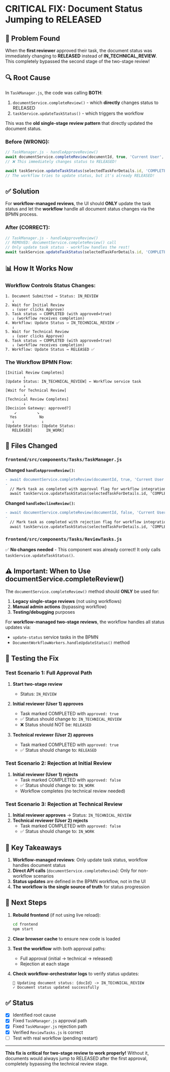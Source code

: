 # CRITICAL FIX: Document Status Jumping to RELEASED

## 🐛 Problem Found

When the **first reviewer** approved their task, the document status was immediately changing to **RELEASED** instead of **IN_TECHNICAL_REVIEW**. This completely bypassed the second stage of the two-stage review!

## 🔍 Root Cause

In `TaskManager.js`, the code was calling **BOTH**:

1. `documentService.completeReview()` - which **directly** changes status to RELEASED
2. `taskService.updateTaskStatus()` - which triggers the workflow

This was the **old single-stage review pattern** that directly updated the document status.

### Before (WRONG):
```javascript
// TaskManager.js - handleApproveReview()
await documentService.completeReview(documentId, true, 'Current User', 'Approved');
// ❌ This immediately changes status to RELEASED!

await taskService.updateTaskStatus(selectedTaskForDetails.id, 'COMPLETED', true, 'Approved');
// The workflow tries to update status, but it's already RELEASED!
```

## ✅ Solution

For **workflow-managed reviews**, the UI should **ONLY** update the task status and let the **workflow** handle all document status changes via the BPMN process.

### After (CORRECT):
```javascript
// TaskManager.js - handleApproveReview()
// REMOVED: documentService.completeReview() call
// Only update task status - workflow handles the rest!
await taskService.updateTaskStatus(selectedTaskForDetails.id, 'COMPLETED', true, 'Approved');
```

## 📊 How It Works Now

### Workflow Controls Status Changes:

```
1. Document Submitted → Status: IN_REVIEW
   ↓
2. Wait for Initial Review
   ↓ (user clicks Approve)
3. Task status → COMPLETED (with approved=true)
   ↓ (workflow receives completion)
4. Workflow: Update Status → IN_TECHNICAL_REVIEW ✅
   ↓
5. Wait for Technical Review
   ↓ (user clicks Approve)
6. Task status → COMPLETED (with approved=true)
   ↓ (workflow receives completion)
7. Workflow: Update Status → RELEASED ✅
```

### The Workflow BPMN Flow:

```
[Initial Review Completes]
        ↓
[Update Status: IN_TECHNICAL_REVIEW] ← Workflow service task
        ↓
[Wait for Technical Review]
        ↓
[Technical Review Completes]
        ↓
[Decision Gateway: approved?]
    ↙         ↘
  Yes          No
   ↓            ↓
[Update Status: [Update Status:
   RELEASED]      IN_WORK]
```

## 🔧 Files Changed

### `frontend/src/components/Tasks/TaskManager.js`

**Changed `handleApproveReview()`:**
```diff
- await documentService.completeReview(documentId, true, 'Current User', 'Approved');
- 
  // Mark task as completed with approval flag for workflow integration
  await taskService.updateTaskStatus(selectedTaskForDetails.id, 'COMPLETED', true, 'Approved');
```

**Changed `handleDeclineReview()`:**
```diff
- await documentService.completeReview(documentId, false, 'Current User', 'Declined');
- 
  // Mark task as completed with rejection flag for workflow integration
  await taskService.updateTaskStatus(selectedTaskForDetails.id, 'COMPLETED', false, 'Declined');
```

### `frontend/src/components/Tasks/ReviewTasks.js`

✅ **No changes needed** - This component was already correct! It only calls `taskService.updateTaskStatus()`.

## ⚠️ Important: When to Use documentService.completeReview()

The `documentService.completeReview()` method should **ONLY** be used for:

1. **Legacy single-stage reviews** (not using workflows)
2. **Manual admin actions** (bypassing workflow)
3. **Testing/debugging** purposes

For **workflow-managed two-stage reviews**, the workflow handles all status updates via:
- `update-status` service tasks in the BPMN
- `DocumentWorkflowWorkers.handleUpdateStatus()` method

## 🧪 Testing the Fix

### Test Scenario 1: Full Approval Path

1. **Start two-stage review**
   - Status: `IN_REVIEW`

2. **Initial reviewer (User 1) approves**
   - Task marked COMPLETED with `approved: true`
   - ✅ Status should change to: `IN_TECHNICAL_REVIEW`
   - ❌ Status should NOT be: `RELEASED`

3. **Technical reviewer (User 2) approves**
   - Task marked COMPLETED with `approved: true`
   - ✅ Status should change to: `RELEASED`

### Test Scenario 2: Rejection at Initial Review

1. **Initial reviewer (User 1) rejects**
   - Task marked COMPLETED with `approved: false`
   - ✅ Status should change to: `IN_WORK`
   - Workflow completes (no technical review needed)

### Test Scenario 3: Rejection at Technical Review

1. **Initial reviewer approves** → Status: `IN_TECHNICAL_REVIEW`
2. **Technical reviewer (User 2) rejects**
   - Task marked COMPLETED with `approved: false`
   - ✅ Status should change to: `IN_WORK`

## 📝 Key Takeaways

1. **Workflow-managed reviews**: Only update task status, workflow handles document status
2. **Direct API calls** (`documentService.completeReview`): Only for non-workflow scenarios
3. **Status updates** are defined in the BPMN workflow, not in the UI
4. **The workflow is the single source of truth** for status progression

## 🚀 Next Steps

1. **Rebuild frontend** (if not using live reload):
   ```bash
   cd frontend
   npm start
   ```

2. **Clear browser cache** to ensure new code is loaded

3. **Test the workflow** with both approval paths:
   - Full approval (initial → technical → released)
   - Rejection at each stage

4. **Check workflow-orchestrator logs** to verify status updates:
   ```
   🔄 Updating document status: {docId} -> IN_TECHNICAL_REVIEW
   ✓ Document status updated successfully
   ```

## ✅ Status

- [x] Identified root cause
- [x] Fixed `TaskManager.js` approval path
- [x] Fixed `TaskManager.js` rejection path
- [x] Verified `ReviewTasks.js` is correct
- [ ] Test with real workflow (pending restart)

---

**This fix is critical for two-stage review to work properly!** Without it, documents would always jump to RELEASED after the first approval, completely bypassing the technical review stage.

